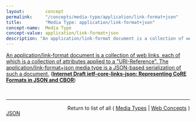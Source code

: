 ```yaml
---
layout:        concept
permalink:     "/concepts/media-type/application/link-format+json"
title:         "Media Type: application/link-format+json"
concept-name:  Media Type
concept-value: application/link-format+json
description: "An application/link-format document is a collection of web links, each of which is a collection of attributes applied to a \"URI-Reference\". The application/link-format+json media type is a JSON-based serialization of such a document."
---
```


[An application/link-format document is a collection of web links, each of which is a collection of attributes applied to a "URI-Reference". The application/link-format+json media type is a JSON-based serialization of such a document.](http://tools.ietf.org/html/draft-ietf-core-links-json#section-2 "Read documentation for Media Type &#34;application/link-format+json&#34;") (**[Internet Draft ietf-core-links-json: Representing CoRE Formats in JSON and CBOR](/specs/IETF/I-D/ietf-core-links-json "JavaScript Object Notation (JSON) is a text-based data format which is popular for Web based data exchange. Concise Binary Object Representation (CBOR) is a binary data format which has been optimized for data exchange for the Internet of Things (IoT). For many IoT scenarios, CBOR formats will be preferred since it can help decrease transmission payload sizes as well as implementation code sizes compared to other data formats. Web Linking (RFC 5988) provides a way to represent links between Web resources as well as the relations expressed by them and attributes of such a link. In constrained networks, a collection of Web links can be exchanged in the CoRE link format (RFC 6690). Outside of constrained environments, it may be useful to represent these collections of Web links in JSON, and similarly, inside constrained environments, in CBOR. This specification defines a common format for this.")**)

<br/>
<hr/>

<p style="float : left"><a href="./application/link-format+json.json" title="JSON representing this particular Web Concept value">JSON</a></p>
<p style="text-align: right">Return to list of all ( <a href="../media-type/">Media Types</a> | <a href="../">Web Concepts</a> )</p>
